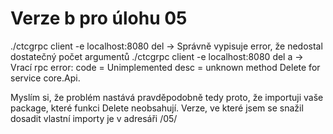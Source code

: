 # Verze b pro úlohu 05

./ctcgrpc client -e localhost:8080 del -> Správně vypisuje error, že nedostal dostatečný počet argumentů
./ctcgrpc client -e localhost:8080 del a -> Vrací rpc error: code = Unimplemented desc = unknown method Delete for service core.Api. 

Myslím si, že problém nastává pravděpodobně tedy proto, že importuji vaše package, které funkci Delete neobsahují. 
Verze, ve které jsem se snažil dosadit vlastní importy je v adresáři /05/
